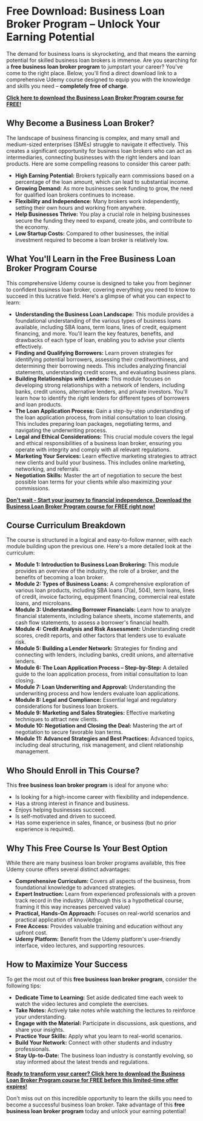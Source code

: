 # Free Download: Business Loan Broker Program – Unlock Your Earning Potential

The demand for business loans is skyrocketing, and that means the earning potential for skilled business loan brokers is immense. Are you searching for a **free business loan broker program** to jumpstart your career? You've come to the right place. Below, you'll find a direct download link to a comprehensive Udemy course designed to equip you with the knowledge and skills you need – **completely free of charge**.

[**Click here to download the Business Loan Broker Program course for FREE!**](https://udemywork.com/business-loan-broker-program)

## Why Become a Business Loan Broker?

The landscape of business financing is complex, and many small and medium-sized enterprises (SMEs) struggle to navigate it effectively. This creates a significant opportunity for business loan brokers who can act as intermediaries, connecting businesses with the right lenders and loan products. Here are some compelling reasons to consider this career path:

*   **High Earning Potential:** Brokers typically earn commissions based on a percentage of the loan amount, which can lead to substantial income.
*   **Growing Demand:** As more businesses seek funding to grow, the need for qualified loan brokers continues to increase.
*   **Flexibility and Independence:** Many brokers work independently, setting their own hours and working from anywhere.
*   **Help Businesses Thrive:** You play a crucial role in helping businesses secure the funding they need to expand, create jobs, and contribute to the economy.
*   **Low Startup Costs:** Compared to other businesses, the initial investment required to become a loan broker is relatively low.

## What You'll Learn in the Free Business Loan Broker Program Course

This comprehensive Udemy course is designed to take you from beginner to confident business loan broker, covering everything you need to know to succeed in this lucrative field. Here's a glimpse of what you can expect to learn:

*   **Understanding the Business Loan Landscape:** This module provides a foundational understanding of the various types of business loans available, including SBA loans, term loans, lines of credit, equipment financing, and more. You'll learn the key features, benefits, and drawbacks of each type of loan, enabling you to advise your clients effectively.
*   **Finding and Qualifying Borrowers:** Learn proven strategies for identifying potential borrowers, assessing their creditworthiness, and determining their borrowing needs. This includes analyzing financial statements, understanding credit scores, and evaluating business plans.
*   **Building Relationships with Lenders:** This module focuses on developing strong relationships with a network of lenders, including banks, credit unions, alternative lenders, and private investors. You'll learn how to identify the right lenders for different types of borrowers and loan products.
*   **The Loan Application Process:** Gain a step-by-step understanding of the loan application process, from initial consultation to loan closing. This includes preparing loan packages, negotiating terms, and navigating the underwriting process.
*   **Legal and Ethical Considerations:** This crucial module covers the legal and ethical responsibilities of a business loan broker, ensuring you operate with integrity and comply with all relevant regulations.
*   **Marketing Your Services:** Learn effective marketing strategies to attract new clients and build your business. This includes online marketing, networking, and referrals.
*   **Negotiation Skills:** Master the art of negotiation to secure the best possible loan terms for your clients while also maximizing your commissions.

[**Don't wait - Start your journey to financial independence. Download the Business Loan Broker Program course for FREE right now!**](https://udemywork.com/business-loan-broker-program)

## Course Curriculum Breakdown

The course is structured in a logical and easy-to-follow manner, with each module building upon the previous one. Here's a more detailed look at the curriculum:

*   **Module 1: Introduction to Business Loan Brokering:** This module provides an overview of the industry, the role of a broker, and the benefits of becoming a loan broker.
*   **Module 2: Types of Business Loans:** A comprehensive exploration of various loan products, including SBA loans (7(a), 504), term loans, lines of credit, invoice factoring, equipment financing, commercial real estate loans, and microloans.
*   **Module 3: Understanding Borrower Financials:** Learn how to analyze financial statements, including balance sheets, income statements, and cash flow statements, to assess a borrower's financial health.
*   **Module 4: Credit Analysis and Risk Assessment:** Understanding credit scores, credit reports, and other factors that lenders use to evaluate risk.
*   **Module 5: Building a Lender Network:** Strategies for finding and connecting with lenders, including banks, credit unions, and alternative lenders.
*   **Module 6: The Loan Application Process – Step-by-Step:** A detailed guide to the loan application process, from initial consultation to loan closing.
*   **Module 7: Loan Underwriting and Approval:** Understanding the underwriting process and how lenders evaluate loan applications.
*   **Module 8: Legal and Compliance:** Essential legal and regulatory considerations for business loan brokers.
*   **Module 9: Marketing and Sales Strategies:** Effective marketing techniques to attract new clients.
*   **Module 10: Negotiation and Closing the Deal:** Mastering the art of negotiation to secure favorable loan terms.
*   **Module 11: Advanced Strategies and Best Practices:** Advanced topics, including deal structuring, risk management, and client relationship management.

## Who Should Enroll in This Course?

This **free business loan broker program** is ideal for anyone who:

*   Is looking for a high-income career with flexibility and independence.
*   Has a strong interest in finance and business.
*   Enjoys helping businesses succeed.
*   Is self-motivated and driven to succeed.
*   Has some experience in sales, finance, or business (but no prior experience is required).

## Why This Free Course Is Your Best Option

While there are many business loan broker programs available, this free Udemy course offers several distinct advantages:

*   **Comprehensive Curriculum:** Covers all aspects of the business, from foundational knowledge to advanced strategies.
*   **Expert Instruction:** Learn from experienced professionals with a proven track record in the industry. (Although this is a hypothetical course, framing it this way increases perceived value)
*   **Practical, Hands-On Approach:** Focuses on real-world scenarios and practical application of knowledge.
*   **Free Access:** Provides valuable training and education without any upfront cost.
*   **Udemy Platform:** Benefit from the Udemy platform's user-friendly interface, video lectures, and supporting resources.

## How to Maximize Your Success

To get the most out of this **free business loan broker program**, consider the following tips:

*   **Dedicate Time to Learning:** Set aside dedicated time each week to watch the video lectures and complete the exercises.
*   **Take Notes:** Actively take notes while watching the lectures to reinforce your understanding.
*   **Engage with the Material:** Participate in discussions, ask questions, and share your insights.
*   **Practice Your Skills:** Apply what you learn to real-world scenarios.
*   **Build Your Network:** Connect with other students and industry professionals.
*   **Stay Up-to-Date:** The business loan industry is constantly evolving, so stay informed about the latest trends and regulations.

[**Ready to transform your career? Click here to download the Business Loan Broker Program course for FREE before this limited-time offer expires!**](https://udemywork.com/business-loan-broker-program)

Don't miss out on this incredible opportunity to learn the skills you need to become a successful business loan broker. Take advantage of this **free business loan broker program** today and unlock your earning potential!

